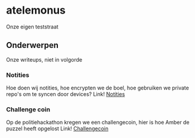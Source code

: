 # atelemonus
Onze eigen teststraat

<!--- ## expect us
En andersoortige dramatiek

En hier is een link [linknaarbestand](/notities/README.md)

directe link naar bestand in map [zo zegmaar](/notities/seconded.md) --->

## Onderwerpen
Onze writeups, niet in volgorde

### Notities
Hoe doen wij notities, hoe encrypten we de boel, hoe gebruiken we private repo's om te syncen door devices?
Link! [Notities](/notities/README.md)

### Challenge coin
Op de politiehackathon kregen we een challengecoin, hier is hoe Amber de puzzel heeft opgelost
Link! [Challengecoin](/challengecoin/README.md)
